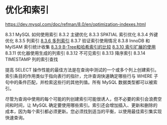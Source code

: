 # 优化和索引

<https://dev.mysql.com/doc/refman/8.0/en/optimization-indexes.html>

8.3.1 MySQL 如何使用索引
8.3.2 主键优化
8.3.3 SPATIAL 索引优化
8.3.4 外键优化
8.3.5 列索引
[8.3.6 多列索引](多列索引.md)
8.3.7 验证索引使用情况
8.3.8 InnoDB 和 MyISAM 索引统计收集
[8.3.9 B-Tree和哈希索引的比较](B-Tree和Hash索引的比较.md)
[8.3.10 索引扩展的使用](MySQL如何使用索引.md)
8.3.11 优化器使用生成的列索引
8.3.12 不可见索引
8.3.13 降序索引
8.3.14 TIMESTAMP 列的索引查找

提高 SELECT 操作性能的最佳方法是在查询中测试的一个或多个列上创建索引。索引条目的作用类似于指向表行的指针，允许查询快速确定哪些行与 WHERE 子句中的条件匹配，并检索这些行的其他列值。所有 MySQL 数据类型都可以被索引。

尽管为查询中使用的每个可能的列创建索引可能很诱人，但不必要的索引会浪费空间和时间，让 MySQL 确定要使用哪些索引。索引还会增加插入、更新和删除的成本，因为每个索引都必须更新。您必须找到适当的平衡，以使用最佳索引集实现快速查询。
